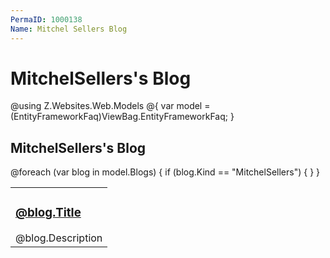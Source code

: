 ```yaml
---
PermaID: 1000138
Name: Mitchel Sellers Blog
---
```


# MitchelSellers's Blog

@using Z.Websites.Web.Models
@{
    var model = (EntityFrameworkFaq)ViewBag.EntityFrameworkFaq;
}

<h2>MitchelSellers's Blog</h2>

<table>
    <tbody>
        @foreach (var blog in model.Blogs)
        {
            if (blog.Kind == "MitchelSellers")
            {
                <tr>
                    <td>
                        <h3><a href="@blog.Url">@blog.Title</a></h3>
                        @blog.Description
                    </td>
                </tr>
            }
        }
    </tbody>
</table>
